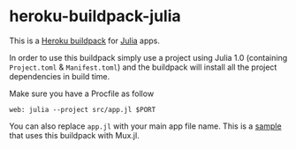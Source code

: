 heroku-buildpack-julia
======================

This is a [Heroku buildpack](https://devcenter.heroku.com/articles/buildpacks) for [Julia](http://julialang.org) apps.

In order to use this buildpack simply use a project using Julia 1.0 (containing `Project.toml` & `Manifest.toml`) and the buildpack will install all the project dependencies in build time.

Make sure you have a Procfile as follow 
```
web: julia --project src/app.jl $PORT
```

You can also replace `app.jl` with your main app file name. This is a [sample](https://github.com/Optomatica/heroku-julia-sample) that uses this buildpack with Mux.jl.
